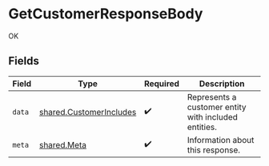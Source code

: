# GetCustomerResponseBody

OK


## Fields

| Field                                                              | Type                                                               | Required                                                           | Description                                                        |
| ------------------------------------------------------------------ | ------------------------------------------------------------------ | ------------------------------------------------------------------ | ------------------------------------------------------------------ |
| `data`                                                             | [shared.CustomerIncludes](../../models/shared/customerincludes.md) | :heavy_check_mark:                                                 | Represents a customer entity with included entities.               |
| `meta`                                                             | [shared.Meta](../../models/shared/meta.md)                         | :heavy_check_mark:                                                 | Information about this response.                                   |